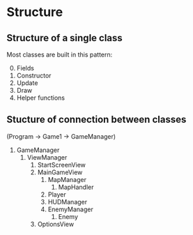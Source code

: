# Structure

## Structure of a single class

Most classes are built in this pattern:

0. Fields
1. Constructor
2. Update
3. Draw
4. Helper functions

## Stucture of connection between classes

(Program -> Game1 -> GameManager)

1. GameManager
    1. ViewManager
        1. StartScreenView
        2. MainGameView
            1. MapManager
                1. MapHandler
            2. Player
            3. HUDManager
            4. EnemyManager
                1. Enemy
        3. OptionsView
